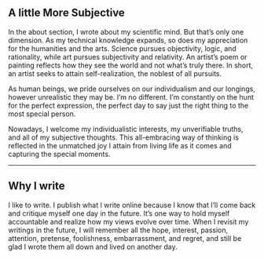 ## A little More Subjective

In the about section, I wrote about my scientific mind. But that’s only one dimension. As my technical knowledge expands, so does my appreciation for the humanities and the arts. Science pursues objectivity, logic, and rationality, while art pursues subjectivity and relativity. An artist’s poem or painting reflects how they see the world and not what’s truly there. In short, an artist seeks to attain self-realization, the noblest of all pursuits.

As human beings, we pride ourselves on our individualism and our longings, however unrealistic they may be. I’m no different. I’m constantly on the hunt for the perfect expression, the perfect day to say just the right thing to the most special person.

Nowadays, I welcome my individualistic interests, my unverifiable truths, and all of my subjective thoughts. This all-embracing way of thinking is reflected in the unmatched joy I attain from living life as it comes and capturing the special moments.

---

## Why I write

I like to write. I publish what I write online because I know that I’ll come back and critique myself one day in the future. It’s one way to hold myself accountable and realize how my views evolve over time. When I revisit my writings in the future, I will remember all the hope, interest, passion, attention, pretense, foolishness, embarrassment, and regret, and still be glad I wrote them all down and lived on another day.
